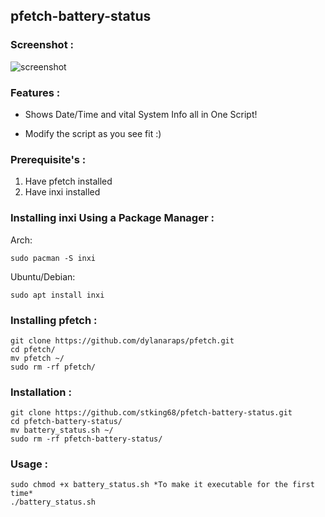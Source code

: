## pfetch-battery-status

### Screenshot :

![screenshot](https://raw.githubusercontent.com/stking68/pfetch-battery-status/main/screenshot.png)

### Features :

- Shows Date/Time and vital System Info all in One Script!

- Modify the script as you see fit :)

### Prerequisite's :

1. Have pfetch installed
2. Have inxi installed

### Installing inxi Using a Package Manager :

Arch:

`sudo pacman -S inxi`

Ubuntu/Debian:

`sudo apt install inxi`

### Installing pfetch :

```
git clone https://github.com/dylanaraps/pfetch.git
cd pfetch/
mv pfetch ~/
sudo rm -rf pfetch/
```

### Installation :

```
git clone https://github.com/stking68/pfetch-battery-status.git
cd pfetch-battery-status/
mv battery_status.sh ~/
sudo rm -rf pfetch-battery-status/
```



### Usage :

```
sudo chmod +x battery_status.sh *To make it executable for the first time*
./battery_status.sh
```
